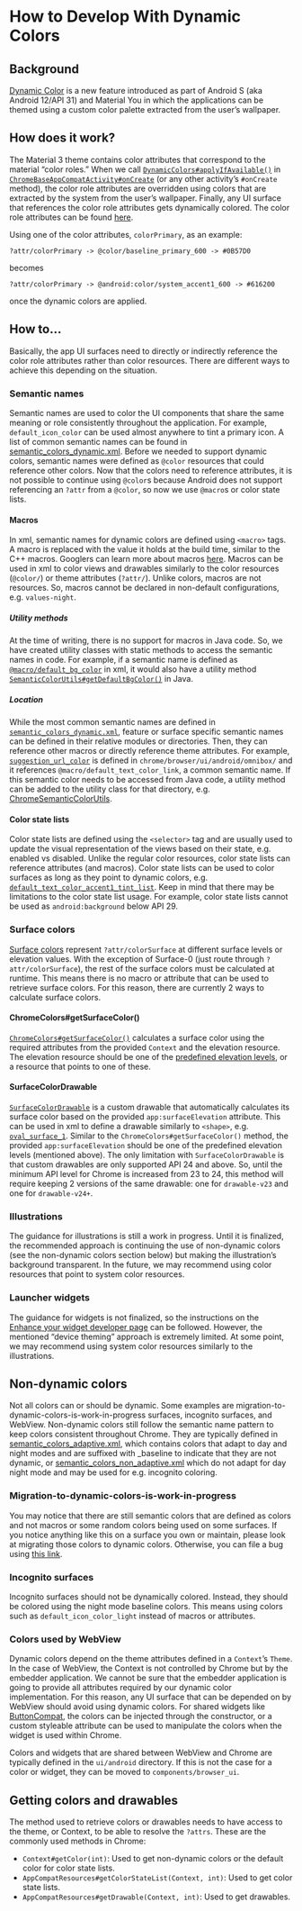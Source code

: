 # How to Develop With Dynamic Colors

## Background

[Dynamic Color](https://m3.material.io/styles/color/dynamic-color) is a new feature introduced as part of Android S (aka Android 12/API 31) and Material You in which the applications can be themed using a custom color palette extracted from the user’s wallpaper.

## How does it work?

The Material 3 theme contains color attributes that correspond to the material “color roles.” When we call [`DynamicColors#applyIfAvailable()`](https://github.com/material-components/material-components-android/blob/b70bbc2942bdbd1ea763e72a6b1e561e4813f10c/lib/java/com/google/android/material/color/DynamicColors.java#L211) in [`ChromeBaseAppCompatActivity#onCreate`](https://source.chromium.org/chromium/chromium/src/+/main:chrome/android/java/src/org/chromium/chrome/browser/ChromeBaseAppCompatActivity.java;drc=4d2b5adb556128aab9313fc3851f192c254e09cb;l=218) (or any other activity’s `#onCreate` method), the color role attributes are overridden using colors that are extracted by the system from the user’s wallpaper. Finally, any UI surface that references the color role attributes gets dynamically colored. The color role attributes can be found [here](https://m3.material.io/libraries/mdc-android/color-theming).

Using one of the color attributes, `colorPrimary`, as an example:
```
?attr/colorPrimary -> @color/baseline_primary_600 -> #0B57D0
```
becomes
```
?attr/colorPrimary -> @android:color/system_accent1_600 -> #616200
```
once the dynamic colors are applied.


## How to…

Basically, the app UI surfaces need to directly or indirectly reference the color role attributes rather than color resources. There are different ways to achieve this depending on the situation.


### Semantic names

Semantic names are used to color the UI components that share the same meaning or role consistently throughout the application. For example, `default_icon_color` can be used almost anywhere to tint a primary icon. A list of common semantic names can be found in [semantic_colors_dynamic.xml](https://source.chromium.org/chromium/chromium/src/+/main:components/browser_ui/styles/android/java/res/values/semantic_colors_dynamic.xml;drc=c83636b34a3e3751c28b3e43af616226f5ea111c). Before we needed to support dynamic colors, semantic names were defined as `@color` resources that could reference other colors. Now that the colors need to reference attributes, it is not possible to continue using `@color`s because Android does not support referencing an `?attr` from a `@color`, so now we use `@macro`s or color state lists.


#### Macros

In xml, semantic names for dynamic colors are defined using `<macro>` tags. A macro is replaced with the value it holds at the build time, similar to the C++ macros. Googlers can learn more about macros [here](http://go/aapt2-macro). Macros can be used in xml to color views and drawables similarly to the color resources (`@color/`) or theme attributes (`?attr/`). Unlike colors, macros are not resources. So, macros cannot be declared in non-default configurations, e.g. `values-night`.


##### Utility methods

At the time of writing, there is no support for macros in Java code. So, we have created utility classes with static methods to access the semantic names in code. For example, if a semantic name is defined as [`@macro/default_bg_color`](https://source.chromium.org/chromium/chromium/src/+/main:components/browser_ui/styles/android/java/res/values/semantic_colors_dynamic.xml;drc=efb53ff2cb5ea3db8643840d7a9bde4ecdab1741;l=7) in xml, it would also have a utility method [`SemanticColorUtils#getDefaultBgColor()`](https://source.chromium.org/chromium/chromium/src/+/main:components/browser_ui/styles/android/java/src/org/chromium/components/browser_ui/styles/SemanticColorUtils.java;drc=fefb943cdc56d80fda8a2e13fc9327e91567e5bc;l=45) in Java.


##### Location

While the most common semantic names are defined in [`semantic_colors_dynamic.xml`](https://source.chromium.org/chromium/chromium/src/+/main:components/browser_ui/styles/android/java/res/values/semantic_colors_dynamic.xml;drc=efb53ff2cb5ea3db8643840d7a9bde4ecdab1741), feature or surface specific semantic names can be defined in their relative modules or directories. Then, they can reference other macros or directly reference theme attributes. For example, [`suggestion_url_color`](https://source.chromium.org/chromium/chromium/src/+/main:chrome/browser/ui/android/omnibox/java/res/values/colors.xml;drc=efb53ff2cb5ea3db8643840d7a9bde4ecdab1741;l=10) is defined in `chrome/browser/ui/android/omnibox/` and it references `@macro/default_text_color_link`, a common semantic name. If this semantic color needs to be accessed from Java code, a utility method can be added to the utility class for that directory, e.g. [ChromeSemanticColorUtils](https://source.chromium.org/chromium/chromium/src/+/main:chrome/android/java/src/org/chromium/chrome/browser/ChromeSemanticColorUtils.java;drc=a7ae6c6cf46bfc855c55de34ce319c9b9cab10e9).


#### Color state lists

Color state lists are defined using the `<selector>` tag and are usually used to update the visual representation of the views based on their state, e.g. enabled vs disabled. Unlike the regular color resources, color state lists can reference attributes (and macros). Color state lists can be used to color surfaces as long as they point to dynamic colors, e.g. [`default_text_color_accent1_tint_list`](https://source.chromium.org/chromium/chromium/src/+/main:components/browser_ui/styles/android/java/res/color/default_text_color_accent1_tint_list.xml). Keep in mind that there may be limitations to the color state list usage. For example, color state lists cannot be used as `android:background` below API 29.


### Surface colors

[Surface colors](https://m3.material.io/styles/color/the-color-system/color-roles#c0cdc1ba-7e67-4d6a-b294-218f659ff648) represent `?attr/colorSurface` at different surface levels or elevation values. With the exception of Surface-0 (just route through `?attr/colorSurface`), the rest of the surface colors must be calculated at runtime. This means there is no macro or attribute that can be used to retrieve surface colors. For this reason, there are currently 2 ways to calculate surface colors.


#### ChromeColors#getSurfaceColor()

[`ChromeColors#getSurfaceColor()`](https://source.chromium.org/chromium/chromium/src/+/main:components/browser_ui/styles/android/java/src/org/chromium/components/browser_ui/styles/ChromeColors.java;l=153;drc=8989e41e6a3db288b26ff624819d71193554b06a) calculates a surface color using the required attributes from the provided `Context` and the elevation resource. The elevation resource should be one of the [predefined elevation levels](https://source.chromium.org/chromium/chromium/src/+/main:ui/android/java/res/values/dimens.xml;drc=0836f570d8e966dc6836120efa7998ac87a5d99b;l=76), or a resource that points to one of these.


#### SurfaceColorDrawable

[`SurfaceColorDrawable`](https://source.chromium.org/chromium/chromium/src/+/main:components/browser_ui/widget/android/java/src/org/chromium/components/browser_ui/widget/SurfaceColorDrawable.java;drc=9636025627ac8986e82cfaeb5a633c2f7d53238f;l=41) is a custom drawable that automatically calculates its surface color based on the provided `app:surfaceElevation` attribute. This can be used in xml to define a drawable similarly to `<shape>`, e.g. [`oval_surface_1`](https://source.chromium.org/chromium/chromium/src/+/main:components/browser_ui/widget/android/java/res/drawable-v31/oval_surface_1.xml;drc=1eeb153bf06ca256b6a132d9e17fd6a83e702bc4). Similar to the `ChromeColors#getSurfaceColor()` method, the provided `app:surfaceElevation` should be one of the predefined elevation levels (mentioned above). The only limitation with `SurfaceColorDrawable` is that custom drawables are only supported API 24 and above. So, until the minimum API level for Chrome is increased from 23 to 24, this method will require keeping 2 versions of the same drawable: one for `drawable-v23` and one for `drawable-v24+`.


### Illustrations

The guidance for illustrations is still a work in progress. Until it is finalized, the recommended approach is continuing the use of non-dynamic colors (see the non-dynamic colors section below) but making the illustration’s background transparent. In the future, we may recommend using color resources that point to system color resources.


### Launcher widgets

The guidance for widgets is not finalized, so the instructions on the [Enhance your widget developer page](https://developer.android.com/guide/topics/appwidgets/enhance#dynamic-colors) can be followed. However, the mentioned “device theming” approach is extremely limited. At some point, we may recommend using system color resources similarly to the illustrations.


## Non-dynamic colors

Not all colors can or should be dynamic. Some examples are migration-to-dynamic-colors-is-work-in-progress surfaces, incognito surfaces, and WebView. Non-dynamic colors still follow the semantic name pattern to keep colors consistent throughout Chrome. They are typically defined in [semantic_colors_adaptive.xml](https://source.chromium.org/chromium/chromium/src/+/main:ui/android/java/res/values/semantic_colors_adaptive.xml;drc=0836f570d8e966dc6836120efa7998ac87a5d99b), which contains  colors that adapt to day and night modes and are suffixed with _baseline to indicate that they are not dynamic, or [semantic_colors_non_adaptive.xml](https://source.chromium.org/chromium/chromium/src/+/main:ui/android/java/res/values/semantic_colors_non_adaptive.xml;drc=0836f570d8e966dc6836120efa7998ac87a5d99b) which do not adapt for day night mode and may be used for e.g. incognito coloring.


### Migration-to-dynamic-colors-is-work-in-progress

You may notice that there are still semantic colors that are defined as colors and not macros or some random colors being used on some surfaces. If you notice anything like this on a surface you own or maintain, please look at migrating those colors to dynamic colors. Otherwise, you can file a bug using [this link](https://bugs.chromium.org/p/chromium/issues/entry?summary=Issue+Summary&comment=Application+Version+%28from+%22Chrome+Settings+%3E+About+Chrome%22%29%3A+%0DAndroid+Build+Number+%28from+%22Android+Settings+%3E+About+Phone%2FTablet%22%29%3A+%0DDevice%3A+%0D%0DSteps+to+reproduce%3A+%0D%0DObserved+behavior%3A+%0D%0DExpected+behavior%3A+%0D%0DFrequency%3A+%0D%3Cnumber+of+times+you+were+able+to+reproduce%3E+%0D%0DAdditional+comments%3A+%0D&labels=Restrict-View-Google%2COS-Android%2CPri-2%2CHotlist-MaterialNext&cc=skym%40chromium.org).


### Incognito surfaces

Incognito surfaces should not be dynamically colored. Instead, they should be colored using the night mode baseline colors. This means using colors such as `default_icon_color_light` instead of macros or attributes.


### Colors used by WebView

Dynamic colors depend on the theme attributes defined in a `Context`’s `Theme`. In the case of WebView, the Context is not controlled by Chrome but by the embedder application. We cannot be sure that the embedder application is going to provide all attributes required by our dynamic color implementation. For this reason, any UI surface that can be depended on by WebView should avoid using dynamic colors. For shared widgets like [ButtonCompat](https://source.chromium.org/chromium/chromium/src/+/main:ui/android/java/src/org/chromium/ui/widget/ButtonCompat.java;l=43), the colors can be injected through the constructor, or a custom styleable attribute can be used to manipulate the colors when the widget is used within Chrome.

Colors and widgets that are shared between WebView and Chrome are typically defined in the `ui/android` directory. If this is not the case for a color or widget, they can be moved to `components/browser_ui`.


## Getting colors and drawables

The method used to retrieve colors or drawables needs to have access to the theme, or Context, to be able to resolve the `?attrs`. These are the commonly used methods in Chrome:
* `Context#getColor(int)`: Used to get non-dynamic colors or the default color for color state lists.
* `AppCompatResources#getColorStateList(Context, int)`: Used to get color state lists.
* `AppCompatResources#getDrawable(Context, int)`: Used to get drawables.
